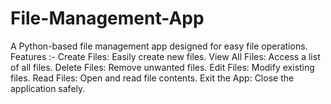 # File-Management-App
A Python-based file management app designed for easy file operations. Features :- Create Files: Easily create new files.  View All Files: Access a list of all files.  Delete Files: Remove unwanted files.  Edit Files: Modify existing files.  Read Files: Open and read file contents.  Exit the App: Close the application safely.
